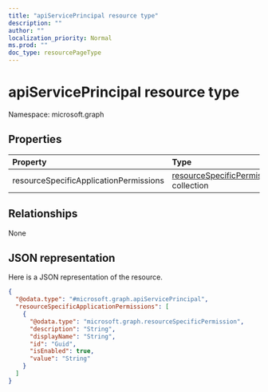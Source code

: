 ```yaml
---
title: "apiServicePrincipal resource type"
description: ""
author: ""
localization_priority: Normal
ms.prod: ""
doc_type: resourcePageType
---
```


# apiServicePrincipal resource type


Namespace: microsoft.graph



## Properties
|Property|Type|Description|
|:---|:---|:---|
|resourceSpecificApplicationPermissions|[resourceSpecificPermission](../resources/resourcespecificpermission.md) collection||

## Relationships
None

## JSON representation
Here is a JSON representation of the resource.
<!-- {
  "blockType": "resource",
  "@odata.type": "microsoft.graph.apiServicePrincipal"
}
-->
``` json
{
  "@odata.type": "#microsoft.graph.apiServicePrincipal",
  "resourceSpecificApplicationPermissions": [
    {
      "@odata.type": "microsoft.graph.resourceSpecificPermission",
      "description": "String",
      "displayName": "String",
      "id": "Guid",
      "isEnabled": true,
      "value": "String"
    }
  ]
}
```

